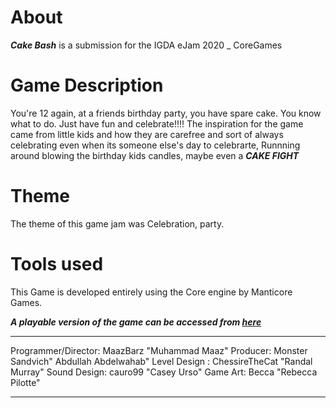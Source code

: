 
# About #

***Cake Bash*** is a submission for the IGDA eJam 2020 _ CoreGames

# Game Description #

You're 12 again, at a friends birthday party, you have spare cake. You know what to do. Just have fun and celebrate!!!!
The inspiration for the game came from little kids and how they are carefree and sort of always celebrating even when its someone else's day to celebrarte, Runnning around blowing the birthday kids candles, maybe even a ***CAKE FIGHT***

# Theme #

The theme of this game jam was Celebration, party.

# Tools used #

This Game is developed entirely using the Core engine by Manticore Games.


***A playable version of the game can be accessed from [here](https://www.coregames.com/games/3ce0d6/cake-bash/ "Cake Bash")***

- - - -

Programmer/Director: MaazBarz "Muhammad Maaz" 
Producer:  Monster Sandvich" Abdullah Abdelwahab"
Level Design : ChessireTheCat "Randal Murray"
Sound Design:  cauro99 "Casey Urso"
Game Art: Becca "Rebecca Pilotte"

- - - -
